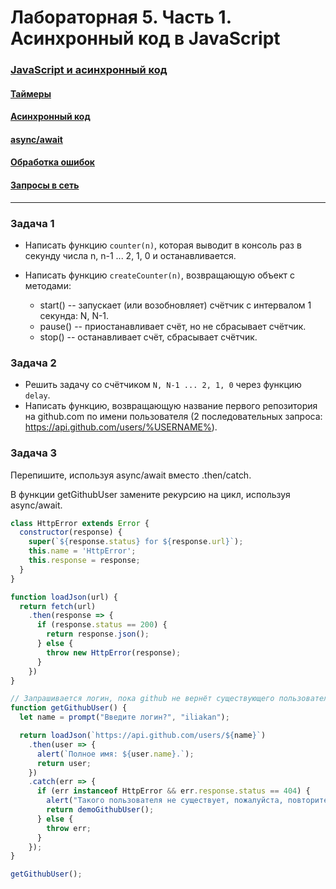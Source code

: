 # Лабораторная 5. Часть 1. Асинхронный код в JavaScript

### [JavaScript и асинхронный код](https://dmitryweiner.github.io/web-lectures/JS_part5.html#/)
#### [Таймеры](https://dmitryweiner.github.io/web-lectures/JS_part5.html#/3)
#### [Асинхронный код](https://dmitryweiner.github.io/web-lectures/JS_part5.html#/14)
#### [async/await](https://dmitryweiner.github.io/web-lectures/JS_part5.html#/24)
#### [Обработка ошибок](https://dmitryweiner.github.io/web-lectures/JS_part5.html#/9)
#### [Запросы в сеть](https://dmitryweiner.github.io/web-lectures/JS_part5.html#/29)

---

### Задача 1

* Написать функцию `counter(n)`, которая выводит в консоль раз в секунду числа n, n-1 ... 2, 1, 0 и останавливается.

* Написать функцию `createCounter(n)`, возвращающую объект с методами:
    * start() -- запускает (или возобновляет) счётчик c интервалом 1 секунда: N, N-1.
    * pause() -- приостанавливает счёт, но не сбрасывает счётчик.
    * stop() -- останавливает счёт, сбрасывает счётчик.

### Задача 2

* Решить задачу со счётчиком `N, N-1 ... 2, 1, 0` через функцию `delay`.
* Написать функцию, возвращающую название первого репозитория на github.com по имени пользователя
  (2 последовательных запроса: https://api.github.com/users/%USERNAME%).

### Задача 3

Перепишите, используя async/await вместо .then/catch.

В функции getGithubUser замените рекурсию на цикл, используя async/await.

```js
class HttpError extends Error {
  constructor(response) {
    super(`${response.status} for ${response.url}`);
    this.name = 'HttpError';
    this.response = response;
  }
}

function loadJson(url) {
  return fetch(url)
    .then(response => {
      if (response.status == 200) {
        return response.json();
      } else {
        throw new HttpError(response);
      }
    })
}

// Запрашивается логин, пока github не вернёт существующего пользователя.
function getGithubUser() {
  let name = prompt("Введите логин?", "iliakan");

  return loadJson(`https://api.github.com/users/${name}`)
    .then(user => {
      alert(`Полное имя: ${user.name}.`);
      return user;
    })
    .catch(err => {
      if (err instanceof HttpError && err.response.status == 404) {
        alert("Такого пользователя не существует, пожалуйста, повторите ввод.");
        return demoGithubUser();
      } else {
        throw err;
      }
    });
}

getGithubUser();
```

